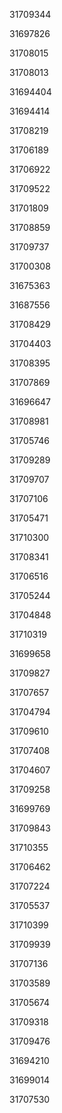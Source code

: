 31709344

31697826

31708015

31708013

31694404

31694414

31708219

31706189

31706922

31709522

31701809

31708859

31709737

31700308

31675363

31687556

31708429

31704403

31708395

31707869

31696647

31708981

31705746

31709289

31709707

31707106

31705471

31710300

31708341

31706516

31705244

31704848

31710319

31699658

31709827

31707657

31704794

31709610

31707408

31704607

31709258

31699769

31709843

31710355

31706462

31707224

31705537

31710399

31709939

31707136

31703589

31705674

31709318

31709476

31694210

31699014

31707530

